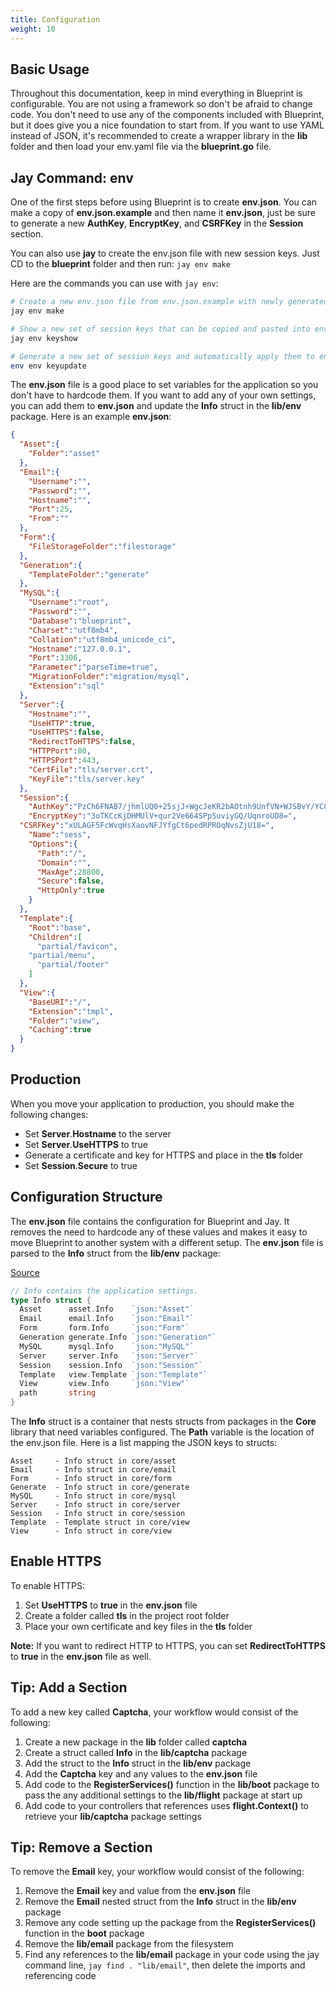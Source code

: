 ```yaml
---
title: Configuration
weight: 10
---
```


## Basic Usage

Throughout this documentation, keep in mind everything in Blueprint is configurable.
You are not using a framework so don't be afraid to change code. You don't need to
use any of the components included with Blueprint, but it does give you a nice foundation to
start from. If you want to use YAML instead of JSON, it's recommended to create a wrapper
library in the **lib** folder and then load your env.yaml file via the **blueprint.go**
file.

## Jay Command: env

One of the first steps before using Blueprint is to create **env.json**. You can make
a copy of **env.json.example** and then name it **env.json**, just be sure to
generate a new **AuthKey**, **EncryptKey**, and **CSRFKey** in the **Session** section.

You can also use **jay** to create the env.json file with new session keys.
Just CD to the **blueprint** folder and then run: `jay env make`

Here are the commands you can use with `jay env`:

```bash
# Create a new env.json file from env.json.example with newly generated session keys
jay env make

# Show a new set of session keys that can be copied and pasted into env.json
jay env keyshow

# Generate a new set of session keys and automatically apply them to env.json
env env keyupdate
```

The **env.json** file is a good place to set variables for the application so
you don't have to hardcode them. If you want to add any of your own settings,
you can add them to **env.json** and update the **Info** struct
in the **lib/env** package. Here is an example **env.json**:

```json
{
  "Asset":{
    "Folder":"asset"
  },
  "Email":{
    "Username":"",
    "Password":"",
    "Hostname":"",
    "Port":25,
    "From":""
  },
  "Form":{
    "FileStorageFolder":"filestorage"
  },
  "Generation":{
    "TemplateFolder":"generate"
  },
  "MySQL":{  
    "Username":"root",
    "Password":"",
    "Database":"blueprint",
    "Charset":"utf8mb4",
    "Collation":"utf8mb4_unicode_ci",
    "Hostname":"127.0.0.1",
    "Port":3306,
    "Parameter":"parseTime=true",
    "MigrationFolder":"migration/mysql",
    "Extension":"sql"
  },
  "Server":{
    "Hostname":"",
    "UseHTTP":true,
    "UseHTTPS":false,
    "RedirectToHTTPS":false,
    "HTTPPort":80,
    "HTTPSPort":443,
    "CertFile":"tls/server.crt",
    "KeyFile":"tls/server.key"
  },
  "Session":{
    "AuthKey":"PzCh6FNAB7/jhmlUQ0+25sjJ+WgcJeKR2bAOtnh9UnfVN+WJSBvY/YC80Rs+rbMtwfmSP4FUSxKPtpYKzKFqFA==",
    "EncryptKey":"3oTKCcKjDHMUlV+qur2Ve664SPpSuviyGQ/UqnroUD8=",
  "CSRFKey":"xULAGF5FcWvqHsXaovNFJYfgCt6pedRPROqNvsZjU18=",
    "Name":"sess",
    "Options":{  
      "Path":"/",
      "Domain":"",
      "MaxAge":28800,
      "Secure":false,
      "HttpOnly":true
    }
  },
  "Template":{
    "Root":"base",
    "Children":[
      "partial/favicon",
    "partial/menu",
      "partial/footer"
    ]
  },
  "View":{
    "BaseURI":"/",
    "Extension":"tmpl",
    "Folder":"view",
    "Caching":true
  }
}
```

## Production

When you move your application to production, you should make the following
changes:

- Set **Server**.**Hostname** to the server
- Set **Server**.**UseHTTPS** to true
- Generate a certificate and key for HTTPS and place in the **tls** folder
- Set **Session**.**Secure** to true

## Configuration Structure

The **env.json** file contains the configuration for Blueprint and Jay. It removes the need
to hardcode any of these values and makes it easy to move Blueprint to another system
with a different setup. The **env.json** file is parsed to the
**Info** struct from the **lib/env** package:

[Source](https://github.com/blue-jay/blueprint/blob/master/lib/env/env.go)
```go
// Info contains the application settings.
type Info struct {
  Asset      asset.Info    `json:"Asset"`
  Email      email.Info    `json:"Email"`
  Form       form.Info     `json:"Form"`
  Generation generate.Info `json:"Generation"`
  MySQL      mysql.Info    `json:"MySQL"`
  Server     server.Info   `json:"Server"`
  Session    session.Info  `json:"Session"`
  Template   view.Template `json:"Template"`
  View       view.Info     `json:"View"`
  path       string
}
```

The **Info** struct is a container that nests structs from packages in
the **Core** library that need variables configured. The **Path** variable is
the location of the env.json file. Here is a list mapping the JSON keys to
structs:

```text
Asset     - Info struct in core/asset
Email     - Info struct in core/email
Form      - Info struct in core/form
Generate  - Info struct in core/generate
MySQL     - Info struct in core/mysql
Server    - Info struct in core/server
Session   - Info struct in core/session
Template  - Template struct in core/view
View      - Info struct in core/view
```

## Enable HTTPS

To enable HTTPS:

1. Set **UseHTTPS** to **true** in the **env.json** file
1. Create a folder called **tls** in the project root folder
1. Place your own certificate and key files in the **tls** folder

**Note:** If you want to redirect HTTP to HTTPS, you can set **RedirectToHTTPS** to **true** in the **env.json** file as well.

## Tip: Add a Section

To add a new key called **Captcha**, your workflow would consist of the
following:

1. Create a new package in the **lib** folder called **captcha**
1. Create a struct called **Info** in the **lib/captcha** package
1. Add the struct to the **Info** struct in the **lib/env** package
1. Add the **Captcha** key and any values to the **env.json** file
1. Add code to the **RegisterServices()** function in the **lib/boot** package to pass the any additional settings to the **lib/flight** package at start up
1. Add code to your controllers that references uses **flight.Context()** to retrieve your **lib/captcha** package settings

## Tip: Remove a Section

To remove the **Email** key, your workflow would consist of the following:

1. Remove the **Email** key and value from the **env.json** file
1. Remove the **Email** nested struct from the **Info** struct in the **lib/env** package
1. Remove any code setting up the package from the **RegisterServices()** function in the **boot** package
1. Remove the **lib/email** package from the filesystem
1. Find any references to the **lib/email** package in your code using the jay command line, `jay find . "lib/email"`,
then delete the imports and referencing code
